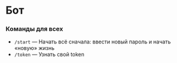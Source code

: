 # Бот 

### Команды для всех
- `/start` — Начать всё сначала: ввести новый пароль и начать «новую» жизнь
- `/token` — Узнать свой token
